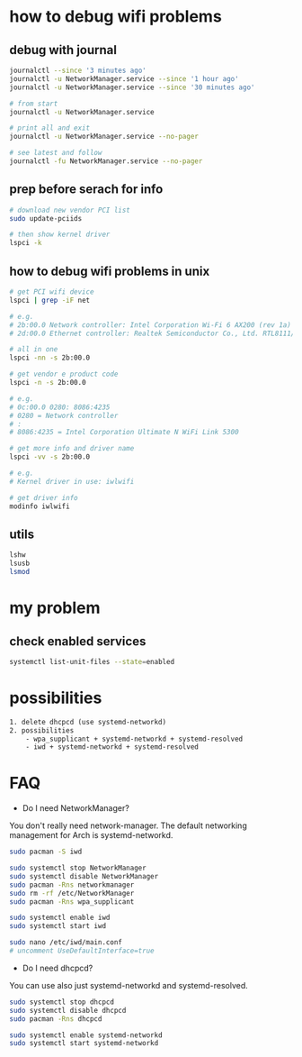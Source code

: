 # how to debug wifi problems

## debug with journal

```bash
journalctl --since '3 minutes ago' 
journalctl -u NetworkManager.service --since '1 hour ago'
journalctl -u NetworkManager.service --since '30 minutes ago'

# from start
journalctl -u NetworkManager.service

# print all and exit
journalctl -u NetworkManager.service --no-pager      

# see latest and follow
journalctl -fu NetworkManager.service --no-pager
```

## prep before serach for info

```bash
# download new vendor PCI list
sudo update-pciids

# then show kernel driver
lspci -k
```

## how to debug wifi problems in unix

```bash
# get PCI wifi device
lspci | grep -iF net

# e.g. 
# 2b:00.0 Network controller: Intel Corporation Wi-Fi 6 AX200 (rev 1a)
# 2d:00.0 Ethernet controller: Realtek Semiconductor Co., Ltd. RTL8111/8168/8411 PCI Express Gigabit Ethernet Controller (rev 15)

# all in one
lspci -nn -s 2b:00.0 

# get vendor e product code
lspci -n -s 2b:00.0 

# e.g.
# 0c:00.0 0280: 8086:4235
# 0280 = Network controller
# :
# 8086:4235 = Intel Corporation Ultimate N WiFi Link 5300

# get more info and driver name
lspci -vv -s 2b:00.0

# e.g.
# Kernel driver in use: iwlwifi

# get driver info
modinfo iwlwifi
```

## utils

```bash
lshw
lsusb
lsmod
```

# my problem

## check enabled services

```bash
systemctl list-unit-files --state=enabled
```

# possibilities

```txt
1. delete dhcpcd (use systemd-networkd)
2. possibilities
    - wpa_supplicant + systemd-networkd + systemd-resolved
    - iwd + systemd-networkd + systemd-resolved
```

# FAQ

- Do I need NetworkManager?

You don't really need network-manager. The default networking management for Arch is systemd-networkd.

```bash
sudo pacman -S iwd

sudo systemctl stop NetworkManager
sudo systemctl disable NetworkManager
sudo pacman -Rns networkmanager
sudo rm -rf /etc/NetworkManager
sudo pacman -Rns wpa_supplicant

sudo systemctl enable iwd
sudo systemctl start iwd

sudo nano /etc/iwd/main.conf
# uncomment UseDefaultInterface=true
```

- Do I need dhcpcd?

You can use also just systemd-networkd and systemd-resolved.

```bash
sudo systemctl stop dhcpcd
sudo systemctl disable dhcpcd
sudo pacman -Rns dhcpcd

sudo systemctl enable systemd-networkd
sudo systemctl start systemd-networkd
```



